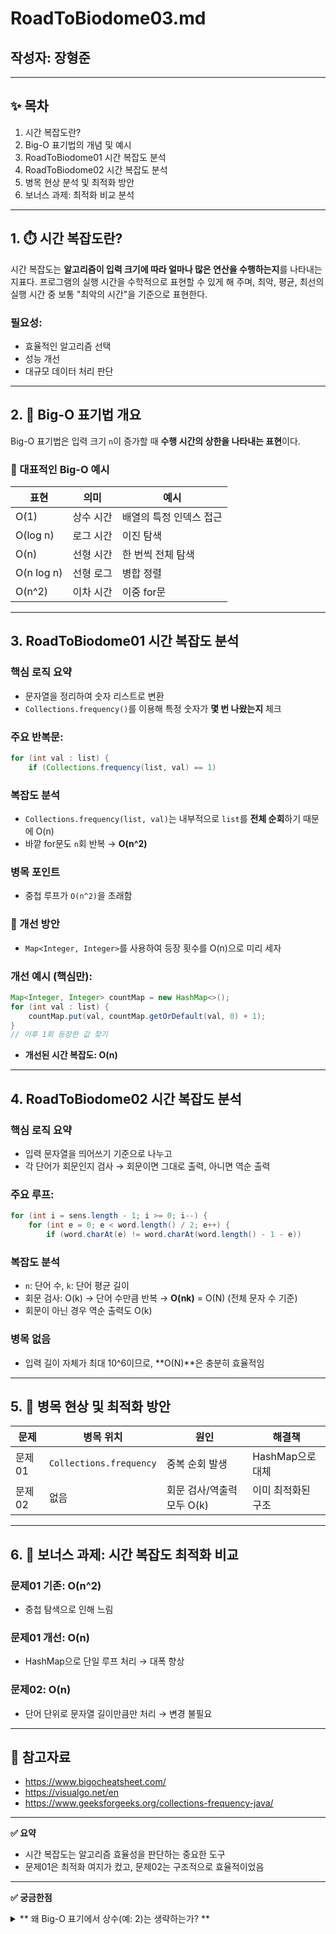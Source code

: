 # RoadToBiodome03.md

## 작성자: 장형준

---

## ✨ 목차

1. 시간 복잡도란?
2. Big-O 표기법의 개념 및 예시
3. RoadToBiodome01 시간 복잡도 분석
4. RoadToBiodome02 시간 복잡도 분석
5. 병목 현상 분석 및 최적화 방안
6. 보너스 과제: 최적화 비교 분석

---

## 1. ⏱️ 시간 복잡도란?

시간 복잡도는 **알고리즘이 입력 크기에 따라 얼마나 많은 연산을 수행하는지**를 나타내는 지표다. 프로그램의 실행 시간을 수학적으로 표현할 수 있게 해 주며, 최악, 평균, 최선의 실행 시간 중 보통 "최악의 시간"을 기준으로 표현한다.

### 필요성:

- 효율적인 알고리즘 선택
- 성능 개선
- 대규모 데이터 처리 판단

---

## 2. 🔄 Big-O 표기법 개요

Big-O 표기법은 입력 크기 `n`이 증가할 때 **수행 시간의 상한을 나타내는 표현**이다.

### 🌟 대표적인 Big-O 예시

| 표현 | 의미 | 예시 |
| --- | --- | --- |
| O(1) | 상수 시간 | 배열의 특정 인덱스 접근 |
| O(log n) | 로그 시간 | 이진 탐색 |
| O(n) | 선형 시간 | 한 번씩 전체 탐색 |
| O(n log n) | 선형 로그 | 병합 정렬 |
| O(n^2) | 이차 시간 | 이중 for문 |

---

## 3. RoadToBiodome01 시간 복잡도 분석

### 핵심 로직 요약

- 문자열을 정리하여 숫자 리스트로 변환
- `Collections.frequency()`를 이용해 특정 숫자가 **몇 번 나왔는지** 체크

### 주요 반복문:

```java
for (int val : list) {
    if (Collections.frequency(list, val) == 1)

```

### 복잡도 분석

- `Collections.frequency(list, val)`는 내부적으로 `list`를 **전체 순회**하기 때문에 O(n)
- 바깥 for문도 `n`회 반복 → **O(n^2)**

### 병목 포인트

- 중첩 루프가 `O(n^2)`을 초래함

### 🔧 개선 방안

- `Map<Integer, Integer>`를 사용하여 등장 횟수를 O(n)으로 미리 세자

### 개선 예시 (핵심만):

```java
Map<Integer, Integer> countMap = new HashMap<>();
for (int val : list) {
    countMap.put(val, countMap.getOrDefault(val, 0) + 1);
}
// 이후 1회 등장한 값 찾기

```

- **개선된 시간 복잡도: O(n)**

---

## 4. RoadToBiodome02 시간 복잡도 분석

### 핵심 로직 요약

- 입력 문자열을 띄어쓰기 기준으로 나누고
- 각 단어가 회문인지 검사 → 회문이면 그대로 출력, 아니면 역순 출력

### 주요 루프:

```java
for (int i = sens.length - 1; i >= 0; i--) {
    for (int e = 0; e < word.length() / 2; e++) {
        if (word.charAt(e) != word.charAt(word.length() - 1 - e))

```

### 복잡도 분석

- `n`: 단어 수, `k`: 단어 평균 길이
- 회문 검사: O(k) → 단어 수만큼 반복 → **O(nk)** = O(N) (전체 문자 수 기준)
- 회문이 아닌 경우 역순 출력도 O(k)

### 병목 없음

- 입력 길이 자체가 최대 10^6이므로, **O(N)**은 충분히 효율적임

---

## 5. 🚧 병목 현상 및 최적화 방안

| 문제 | 병목 위치 | 원인 | 해결책 |
| --- | --- | --- | --- |
| 문제01 | `Collections.frequency` | 중복 순회 발생 | HashMap으로 대체 |
| 문제02 | 없음 | 회문 검사/역출력 모두 O(k) | 이미 최적화된 구조 |

---

## 6. 🎉 보너스 과제: 시간 복잡도 최적화 비교

### 문제01 기존: O(n^2)

- 중첩 탐색으로 인해 느림

### 문제01 개선: O(n)

- HashMap으로 단일 루프 처리 → 대폭 향상

### 문제02: O(n)

- 단어 단위로 문자열 길이만큼만 처리 → 변경 불필요

---

## 📅 참고자료

- https://www.bigocheatsheet.com/
- https://visualgo.net/en
- https://www.geeksforgeeks.org/collections-frequency-java/

---

**✅ 요약**

- 시간 복잡도는 알고리즘 효율성을 판단하는 중요한 도구
- 문제01은 최적화 여지가 컸고, 문제02는 구조적으로 효율적이었음


---

**✅ 궁금한점**

<details>
<summary> ** 왜 Big-O 표기에서 상수(예: 2)는 생략하는가? ** </summary>

### 예: `O(2n)`은 왜 `O(n)`으로 쓰는가?

> Big-O는 "입력 크기(n)가 커질 때 시간이 어떻게 증가하는가"를 나타내는 성장률이야.
> 

상수 2는 **성장 속도에 영향을 거의 안 줌**.

### 예시 비교:

- `O(n)`이면 n이 1,000일 때 → 1,000번 연산
- `O(2n)`이면 n이 1,000일 때 → 2,000번 연산
    
    → 차이는 있지만, n이 커질수록 **둘 다 선형으로 커짐**
    

🔗 그래서 Big-O는 **상수 곱, 낮은 차수는 무시**:

- `O(100n)` → `O(n)`
- `O(n + 10)` → `O(n)`
- `O(2n + 3)` → `O(n)`
  
- 📌 핵심: **“성장 패턴”만 본다**

</details>
